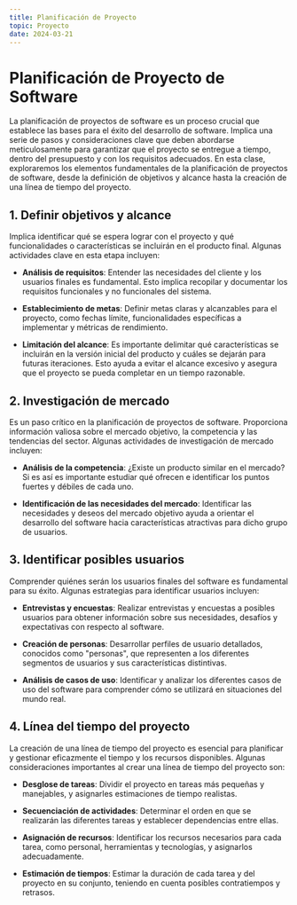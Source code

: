 ```yaml
---
title: Planificación de Proyecto
topic: Proyecto
date: 2024-03-21
---
```


# Planificación de Proyecto de Software

La planificación de proyectos de software es un proceso crucial que establece las bases para el éxito del desarrollo de software. Implica una serie de pasos y consideraciones clave que deben abordarse meticulosamente para garantizar que el proyecto se entregue a tiempo, dentro del presupuesto y con los requisitos adecuados. En esta clase, exploraremos los elementos fundamentales de la planificación de proyectos de software, desde la definición de objetivos y alcance hasta la creación de una línea de tiempo del proyecto.

## 1. Definir objetivos y alcance

Implica identificar qué se espera lograr con el proyecto y qué funcionalidades o características se incluirán en el producto final. Algunas actividades clave en esta etapa incluyen:

- **Análisis de requisitos**: Entender las necesidades del cliente y los usuarios finales es fundamental. Esto implica recopilar y documentar los requisitos funcionales y no funcionales del sistema.

- **Establecimiento de metas**: Definir metas claras y alcanzables para el proyecto, como fechas límite, funcionalidades específicas a implementar y métricas de rendimiento.

- **Limitación del alcance**: Es importante delimitar qué características se incluirán en la versión inicial del producto y cuáles se dejarán para futuras iteraciones. Esto ayuda a evitar el alcance excesivo y asegura que el proyecto se pueda completar en un tiempo razonable.

## 2. Investigación de mercado

Es un paso crítico en la planificación de proyectos de software. Proporciona información valiosa sobre el mercado objetivo, la competencia y las tendencias del sector. Algunas actividades de investigación de mercado incluyen:

- **Análisis de la competencia**: ¿Existe un producto similar en el mercado? Si es así es importante estudiar qué ofrecen e identificar los puntos fuertes y débiles de cada uno.

- **Identificación de las necesidades del mercado**: Identificar las necesidades y deseos del mercado objetivo ayuda a orientar el desarrollo del software hacia características atractivas para dicho grupo de usuarios.

## 3. Identificar posibles usuarios

Comprender quiénes serán los usuarios finales del software es fundamental para su éxito. Algunas estrategias para identificar usuarios incluyen:

- **Entrevistas y encuestas**: Realizar entrevistas y encuestas a posibles usuarios para obtener información sobre sus necesidades, desafíos y expectativas con respecto al software.

- **Creación de personas**: Desarrollar perfiles de usuario detallados, conocidos como "personas", que representen a los diferentes segmentos de usuarios y sus características distintivas.

- **Análisis de casos de uso**: Identificar y analizar los diferentes casos de uso del software para comprender cómo se utilizará en situaciones del mundo real.

## 4. Línea del tiempo del proyecto

La creación de una línea de tiempo del proyecto es esencial para planificar y gestionar eficazmente el tiempo y los recursos disponibles. Algunas consideraciones importantes al crear una línea de tiempo del proyecto son:

- **Desglose de tareas**: Dividir el proyecto en tareas más pequeñas y manejables, y asignarles estimaciones de tiempo realistas.

- **Secuenciación de actividades**: Determinar el orden en que se realizarán las diferentes tareas y establecer dependencias entre ellas.

- **Asignación de recursos**: Identificar los recursos necesarios para cada tarea, como personal, herramientas y tecnologías, y asignarlos adecuadamente.

- **Estimación de tiempos**: Estimar la duración de cada tarea y del proyecto en su conjunto, teniendo en cuenta posibles contratiempos y retrasos.